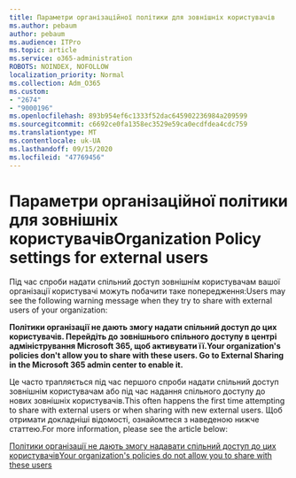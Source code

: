 ```yaml
---
title: Параметри організаційної політики для зовнішніх користувачів
ms.author: pebaum
author: pebaum
ms.audience: ITPro
ms.topic: article
ms.service: o365-administration
ROBOTS: NOINDEX, NOFOLLOW
localization_priority: Normal
ms.collection: Adm_O365
ms.custom:
- "2674"
- "9000196"
ms.openlocfilehash: 893b954ef6c1333f52dac645902236984a209599
ms.sourcegitcommit: c6692ce0fa1358ec3529e59ca0ecdfdea4cdc759
ms.translationtype: MT
ms.contentlocale: uk-UA
ms.lasthandoff: 09/15/2020
ms.locfileid: "47769456"
---
```

# <a name="organization-policy-settings-for-external-users"></a><span data-ttu-id="2d7ec-102">Параметри організаційної політики для зовнішніх користувачів</span><span class="sxs-lookup"><span data-stu-id="2d7ec-102">Organization Policy settings for external users</span></span>

<span data-ttu-id="2d7ec-103">Під час спроби надати спільний доступ зовнішнім користувачам вашої організації користувачі можуть побачити таке попередження:</span><span class="sxs-lookup"><span data-stu-id="2d7ec-103">Users may see the following warning message when they try to share with external users of your organization:</span></span> 

   <span data-ttu-id="2d7ec-104">**Політики організації не дають змогу надати спільний доступ до цих користувачів. Перейдіть до зовнішнього спільного доступу в центрі адміністрування Microsoft 365, щоб активувати її.**</span><span class="sxs-lookup"><span data-stu-id="2d7ec-104">**Your organization's policies don't allow you to share with these users. Go to External Sharing in the Microsoft 365 admin center to enable it.**</span></span> 

<span data-ttu-id="2d7ec-105">Це часто трапляється під час першого спроби надати спільний доступ зовнішнім користувачам або під час надання спільного доступу до нових зовнішніх користувачів.</span><span class="sxs-lookup"><span data-stu-id="2d7ec-105">This often happens the first time attempting to share with external users or when sharing with new external users.</span></span> <span data-ttu-id="2d7ec-106">Щоб отримати докладніші відомості, ознайомтеся з наведеною нижче статтею.</span><span class="sxs-lookup"><span data-stu-id="2d7ec-106">For more information, please see the article below:</span></span>

[<span data-ttu-id="2d7ec-107">Політики організації не дають змогу надавати спільний доступ до цих користувачів</span><span class="sxs-lookup"><span data-stu-id="2d7ec-107">Your organization's policies do not allow you to share with these users</span></span>](https://docs.microsoft.com/sharepoint/support/administration/organization-policies-do-not-allow-you-to-share-with-users-error)






